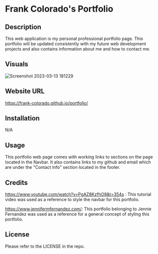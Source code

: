# Frank Colorado's Portfolio

## Description 
This web application is my personal professional portfolio page. This portfolio will be updated consistently with my future web development projects and also contains information about me and how to contact me. 
## Visuals 
![Screenshot 2023-03-13 181229](https://user-images.githubusercontent.com/123683792/224844416-95843727-ef11-403c-9607-bd78a40ee3ce.png)

## Website URL 
https://frank-colorado.github.io/portfolio/

## Installation 
N/A

## Usage
This portfolio web page comes with working links to sections on the page located in the Navbar. It also contains links to my github and email which are under the "Contact Info" section located in the footer. 

## Credits 
https://www.youtube.com/watch?v=PgAZ8KzfhO8&t=354s : This tutorial video was used as a reference to style the navbar for this portfolio. 

https://www.jennifermfernandez.com/: This portfolio belonging to Jennie Fernandez was used as a reference for a general concept of styling this portfolio.

## License 
Please refer to the LICENSE in the repo.

